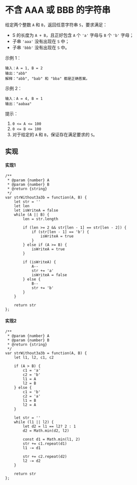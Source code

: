 # 不含 AAA 或 BBB 的字符串
给定两个整数 `A` 和 `B`，返回任意字符串 `S`，要求满足：

* S 的长度为 `A + B`，且正好包含 `A` 个 `'a'` 字母与 `B` 个 `'b'` 字母；
* 子串 `'aaa'` 没有出现在 `S` 中；
* 子串 `'bbb'` 没有出现在 `S` 中。
 

示例 1：
```
输入：A = 1, B = 2
输出："abb"
解释："abb", "bab" 和 "bba" 都是正确答案。
```
示例 2：
```
输入：A = 4, B = 1
输出："aabaa"
 ```

提示：

1. `0 <= A <= 100`
2. `0 <= B <= 100`
3. 对于给定的 `A` 和 `B`，保证存在满足要求的 `S`。

## 实现
#### 实现1
```
/**
 * @param {number} A
 * @param {number} B
 * @return {string}
 */
var strWithout3a3b = function(A, B) {
    let str = ''
    let len
    let isWriteA = false
    while (A || B) {
        len = str.length
        
        if (len >= 2 && str[len - 1] == str[len - 2]) {
            if (str[len - 1] == 'b') {
                isWriteA = true
            }
        } else if (A >= B) {
            isWriteA = true
        }
        
        if (isWriteA) {
            A--
            str += 'a'
            isWriteA = false
        } else {
            B--
            str += 'b'
        }
    }
    
    return str
};
```
#### 实现2
```
/**
 * @param {number} A
 * @param {number} B
 * @return {string}
 */
var strWithout3a3b = function(A, B) {
    let l1, l2, c1, c2
    
    if (A > B) {
        c1 = 'a'
        c2 = 'b'
        l1 = A
        l2 = B
    } else {
        c1 = 'b'
        c2 = 'a'
        l1 = B
        l2 = A
    }
    
    let str = ''
    while (l1 || l2) {
        let d2 = l1 == l2? 2 : 1
        d2 = Math.min(d2, l2)
        
        const d1 = Math.min(l1, 2)
        str += c1.repeat(d1)
        l1 -= d1
        
        str += c2.repeat(d2)
        l2 -= d2
    }
    
    return str
};
```
